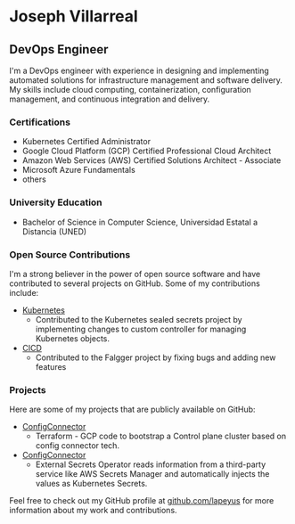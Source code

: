 # Joseph Villarreal

## DevOps Engineer

I'm a DevOps engineer with experience in designing and implementing automated solutions for infrastructure management and software delivery. My skills include cloud computing, containerization, configuration management, and continuous integration and delivery.

### Certifications

- Kubernetes Certified Administrator
- Google Cloud Platform (GCP) Certified Professional Cloud Architect
- Amazon Web Services (AWS) Certified Solutions Architect - Associate
- Microsoft Azure Fundamentals
- others

### University Education

- Bachelor of Science in Computer Science, Universidad Estatal a Distancia (UNED)

### Open Source Contributions

I'm a strong believer in the power of open source software and have contributed to several projects on GitHub. Some of my contributions include:

- [Kubernetes](https://github.com/Lapeyus/sealed-secrets)
  - Contributed to the Kubernetes sealed secrets project by implementing changes to custom controller for managing Kubernetes objects.
- [CICD](https://github.com/Lapeyus/flagger)
  - Contributed to the Falgger project by fixing bugs and adding new features 

### Projects

Here are some of my projects that are publicly available on GitHub:

- [ConfigConnector](https://github.com/Lapeyus/IDP)
  - Terraform - GCP code to bootstrap a Control plane cluster based on config connector tech.
- [ConfigConnector](https://github.com/Lapeyus/secrets-manager)
  - External Secrets Operator reads information from a third-party service like AWS Secrets Manager and automatically injects the values as Kubernetes Secrets.
  

Feel free to check out my GitHub profile at [github.com/lapeyus](https://github.com/lapeyus) for more information about my work and contributions.
